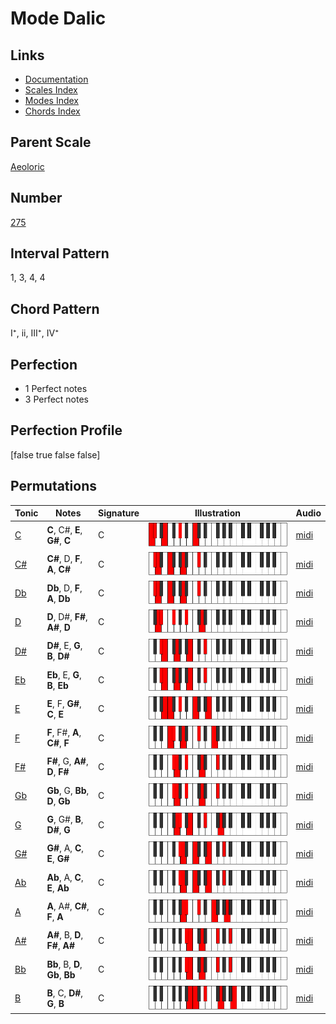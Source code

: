 # Mode Dalic

## Links

- [Documentation](index.md)
- [Scales Index](Scales.md)
- [Modes Index](Modes.md)
- [Chords Index](Chords.md)

## Parent Scale

[Aeoloric](ScaleAeoloric.md)

## Number

[275](https://ianring.com/musictheory/scales/275)

## Interval Pattern

1, 3, 4, 4

## Chord Pattern

I⁺, ii, III⁺, IV⁺

## Perfection

- 1 Perfect notes
- 3 Perfect notes

## Perfection Profile

[false true false false]

## Permutations

| Tonic | Notes | Signature | Illustration | Audio |
|-------|-------|-----------|--------------|-------|
| [C](ModeCNaturalDalic.md) | **C**, C#, **E**, **G#**, **C** | C | ![CNaturalDalic](ModeCNaturalDalic.png) | [midi](https://github.com/edipermadi/music/blob/main/docs/ModeCNaturalDalic.mid?raw=true) |
| [C#](ModeCSharpDalic.md) | **C#**, D, **F**, **A**, **C#** | C | ![CSharpDalic](ModeCSharpDalic.png) | [midi](https://github.com/edipermadi/music/blob/main/docs/ModeCSharpDalic.mid?raw=true) |
| [Db](ModeDFlatDalic.md) | **Db**, D, **F**, **A**, **Db** | C | ![DFlatDalic](ModeDFlatDalic.png) | [midi](https://github.com/edipermadi/music/blob/main/docs/ModeDFlatDalic.mid?raw=true) |
| [D](ModeDNaturalDalic.md) | **D**, D#, **F#**, **A#**, **D** | C | ![DNaturalDalic](ModeDNaturalDalic.png) | [midi](https://github.com/edipermadi/music/blob/main/docs/ModeDNaturalDalic.mid?raw=true) |
| [D#](ModeDSharpDalic.md) | **D#**, E, **G**, **B**, **D#** | C | ![DSharpDalic](ModeDSharpDalic.png) | [midi](https://github.com/edipermadi/music/blob/main/docs/ModeDSharpDalic.mid?raw=true) |
| [Eb](ModeEFlatDalic.md) | **Eb**, E, **G**, **B**, **Eb** | C | ![EFlatDalic](ModeEFlatDalic.png) | [midi](https://github.com/edipermadi/music/blob/main/docs/ModeEFlatDalic.mid?raw=true) |
| [E](ModeENaturalDalic.md) | **E**, F, **G#**, **C**, **E** | C | ![ENaturalDalic](ModeENaturalDalic.png) | [midi](https://github.com/edipermadi/music/blob/main/docs/ModeENaturalDalic.mid?raw=true) |
| [F](ModeFNaturalDalic.md) | **F**, F#, **A**, **C#**, **F** | C | ![FNaturalDalic](ModeFNaturalDalic.png) | [midi](https://github.com/edipermadi/music/blob/main/docs/ModeFNaturalDalic.mid?raw=true) |
| [F#](ModeFSharpDalic.md) | **F#**, G, **A#**, **D**, **F#** | C | ![FSharpDalic](ModeFSharpDalic.png) | [midi](https://github.com/edipermadi/music/blob/main/docs/ModeFSharpDalic.mid?raw=true) |
| [Gb](ModeGFlatDalic.md) | **Gb**, G, **Bb**, **D**, **Gb** | C | ![GFlatDalic](ModeGFlatDalic.png) | [midi](https://github.com/edipermadi/music/blob/main/docs/ModeGFlatDalic.mid?raw=true) |
| [G](ModeGNaturalDalic.md) | **G**, G#, **B**, **D#**, **G** | C | ![GNaturalDalic](ModeGNaturalDalic.png) | [midi](https://github.com/edipermadi/music/blob/main/docs/ModeGNaturalDalic.mid?raw=true) |
| [G#](ModeGSharpDalic.md) | **G#**, A, **C**, **E**, **G#** | C | ![GSharpDalic](ModeGSharpDalic.png) | [midi](https://github.com/edipermadi/music/blob/main/docs/ModeGSharpDalic.mid?raw=true) |
| [Ab](ModeAFlatDalic.md) | **Ab**, A, **C**, **E**, **Ab** | C | ![AFlatDalic](ModeAFlatDalic.png) | [midi](https://github.com/edipermadi/music/blob/main/docs/ModeAFlatDalic.mid?raw=true) |
| [A](ModeANaturalDalic.md) | **A**, A#, **C#**, **F**, **A** | C | ![ANaturalDalic](ModeANaturalDalic.png) | [midi](https://github.com/edipermadi/music/blob/main/docs/ModeANaturalDalic.mid?raw=true) |
| [A#](ModeASharpDalic.md) | **A#**, B, **D**, **F#**, **A#** | C | ![ASharpDalic](ModeASharpDalic.png) | [midi](https://github.com/edipermadi/music/blob/main/docs/ModeASharpDalic.mid?raw=true) |
| [Bb](ModeBFlatDalic.md) | **Bb**, B, **D**, **Gb**, **Bb** | C | ![BFlatDalic](ModeBFlatDalic.png) | [midi](https://github.com/edipermadi/music/blob/main/docs/ModeBFlatDalic.mid?raw=true) |
| [B](ModeBNaturalDalic.md) | **B**, C, **D#**, **G**, **B** | C | ![BNaturalDalic](ModeBNaturalDalic.png) | [midi](https://github.com/edipermadi/music/blob/main/docs/ModeBNaturalDalic.mid?raw=true) |
